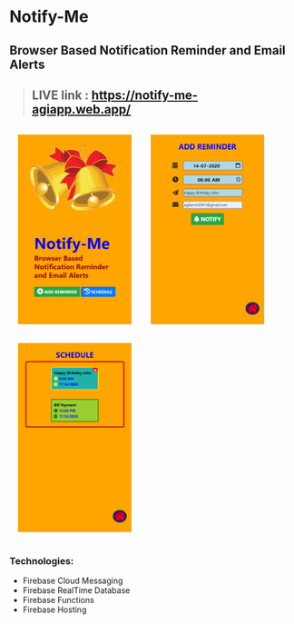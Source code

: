 # Notify-Me
## Browser Based Notification Reminder and Email Alerts
>## LIVE link : https://notify-me-agiapp.web.app/

<p>
<img src="https://github.com/agilan2001/notify-me/blob/master/logo/screen1.png?raw=true" width=200 style="margin:15px">
<img src="https://github.com/agilan2001/notify-me/blob/master/logo/screen2.png?raw=true" width=200 style="margin:15px">
<img src="https://github.com/agilan2001/notify-me/blob/master/logo/screen3.png?raw=true" width=200 style="margin:15px">
</p>

### Technologies:
* Firebase Cloud Messaging
* Firebase RealTime Database
* Firebase Functions
* Firebase Hosting